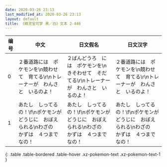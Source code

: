 ```yaml
---
date: 2020-03-26 23:13
last_modified_at: 2020-03-26 23:13
layout: default
title: 《精灵宝可梦 黑／白》文本 2-440
---
```

| 编号 | 中文 | 日文假名 | 日文汉字 |
| ---- | ---- | ---- | --- |
| 0 | ２番道路には　ポケモンを\n競わせて　育てる\r\nトレーナーが　わんさと　いるのよ！ | ２ばんどうろ　には　ポケモンを\nきそわせて　そだてる\r\nトレーナーが　わんさと　いるのよ！ | ２番道路には　ポケモンを\n競わせて　育てる\r\nトレーナーが　わんさと　いるのよ！ |
| 1 | あたし　しってるの！\f\nポケモンが　どうじに　おぼえられる\nわざの　かずは　４つまでなの！ | あたし　しってるの！\f\nポケモンが　どうじに　おぼえられる\nわざの　かずは　４つまでなの！ | あたし　しってるの！\f\nポケモンが　どうじに　おぼえられる\nわざの　かずは　４つまでなの！ |
{: .table .table-bordered .table-hover .xz-pokemon-text .xz-pokemon-text-1 }